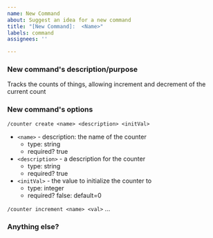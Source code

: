 ```yaml
---
name: New Command
about: Suggest an idea for a new command
title: "[New Command]:  <Name>"
labels: command
assignees: ''

---
```


### New command's description/purpose
Tracks the counts of things, allowing increment and decrement of the current count

### New command's options
`/counter create <name> <description> <initVal>`
- `<name>` - description: the name of the counter
  - type: string
  - required? true
- `<description>` - a description for the counter
  - type: string
  - required? true
- `<initVal>` - the value to initialize the counter to 
  - type: integer
  - required? false: default=0

`/counter increment <name> <val>`
...

### Anything else?
